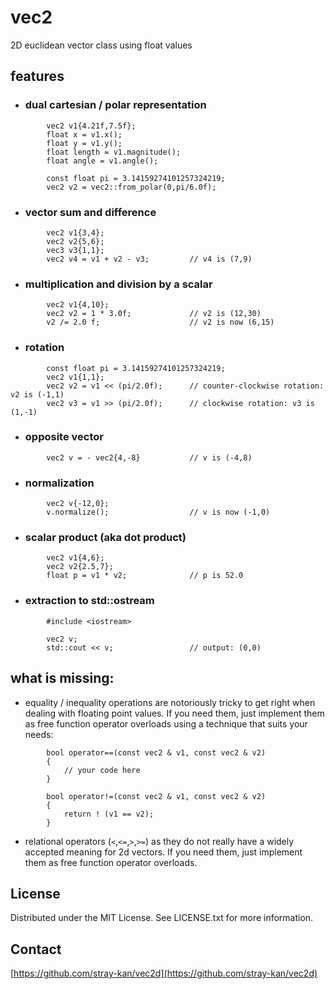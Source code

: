 # vec2
2D euclidean vector class using float values

## features
- ### dual cartesian / polar representation
```
        vec2 v1{4.21f,7.5f};
        float x = v1.x();
        float y = v1.y();
        float length = v1.magnitude();
        float angle = v1.angle();

        const float pi = 3.14159274101257324219;
        vec2 v2 = vec2::from_polar(0,pi/6.0f);
```
- ### vector sum and difference
```
        vec2 v1{3,4};
        vec2 v2{5,6};
        vec3 v3{1,1};
        vec2 v4 = v1 + v2 - v3;         // v4 is (7,9)
```
- ### multiplication and division by a scalar
```
        vec2 v1{4,10};
        vec2 v2 = 1 * 3.0f;             // v2 is (12,30)
        v2 /= 2.0 f;                    // v2 is now (6,15)  
```
- ### rotation
```
        const float pi = 3.14159274101257324219;
        vec2 v1{1,1};
        vec2 v2 = v1 << (pi/2.0f);      // counter-clockwise rotation: v2 is (-1,1)
        vec2 v3 = v1 >> (pi/2.0f);      // clockwise rotation: v3 is (1,-1)
```
- ### opposite vector
```
        vec2 v = - vec2{4,-8}           // v is (-4,8)
```
- ### normalization
```
        vec2 v{-12,0};
        v.normalize();                  // v is now (-1,0)
```
- ### scalar product (aka dot product)
```
        vec2 v1{4,6};
        vec2 v2{2.5,7};
        float p = v1 * v2;              // p is 52.0 
```
- ### extraction to std::ostream
```
        #include <iostream>

        vec2 v;
        std::cout << v;                 // output: (0,0)
```

## what is missing:
- equality / inequality operations are notoriously tricky to get right when dealing with floating point values.
If you need them, just implement them as free function operator overloads using a technique that suits your needs:
```
        bool operator==(const vec2 & v1, const vec2 & v2)
        {
            // your code here
        }
    
        bool operator!=(const vec2 & v1, const vec2 & v2)
        {
            return ! (v1 == v2);
        }
```
- relational operators (`<`,`<=`,`>`,`>=`) as they do not really have a widely accepted meaning for 2d vectors. If you need them, just implement them as free function operator overloads.


## License

Distributed under the MIT License. See LICENSE.txt for more information.


## Contact

[https://github.com/stray-kan/vec2d](https://github.com/stray-kan/vec2d)
